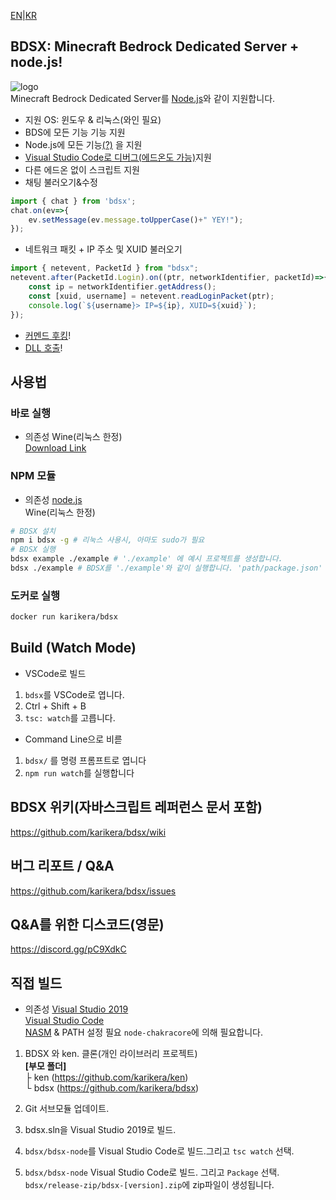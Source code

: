 [EN](README.md)|[KR](README.ko.md)
## BDSX: Minecraft Bedrock Dedicated Server + node.js!
![logo](icon.png)  
Minecraft Bedrock Dedicated Server를 [Node.js](https://nodejs.org/)와 같이 지원합니다.
* 지원 OS: 윈도우 & 리눅스(와인 필요)
* BDS에 모든 기능 기능 지원
*  Node.js에 모든 기능[(?)](https://github.com/karikera/bdsx/wiki/Available-NPM-Modules) 을 지원
* [Visual Studio Code로 디버그(에드온도 가능)](https://github.com/karikera/bdsx/wiki/Debug-with-VSCode)지원
* 다른 에드온 없이 스크립트 지원
* 채팅 불러오기&수정
```ts
import { chat } from 'bdsx';
chat.on(ev=>{
    ev.setMessage(ev.message.toUpperCase()+" YEY!");
});
```
* 네트워크 패킷 + IP 주소 및 XUID 불러오기
```ts
import { netevent, PacketId } from "bdsx";
netevent.after(PacketId.Login).on((ptr, networkIdentifier, packetId)=>{
    const ip = networkIdentifier.getAddress();
    const [xuid, username] = netevent.readLoginPacket(ptr);
    console.log(`${username}> IP=${ip}, XUID=${xuid}`);
});
```
* [커멘드 후킹](https://github.com/karikera/bdsx/wiki/Command-Hooking)!
* [DLL 호출](https://github.com/karikera/bdsx/wiki/Call-DLL-Directly)!

## 사용법
### 바로 실행
* 의존성
Wine(리눅스 한정)  
[Download Link](https://github.com/karikera/bdsx/releases/latest)

### NPM 모듈
* 의존성
[node.js](https://nodejs.org/)  
Wine(리눅스 한정)  
```sh
# BDSX 설치
npm i bdsx -g # 리눅스 사용시, 아마도 sudo가 필요
# BDSX 실행
bdsx example ./example # './example' 에 예시 프로젝트를 생성합니다.
bdsx ./example # BDSX를 './example'와 같이 실행합니다. 'path/package.json' 에 'main'을 읽습니다.
```

### 도커로 실행
```sh
docker run karikera/bdsx
```

## Build (Watch Mode)

* VSCode로 빌드
1. `bdsx`를 VSCode로 엽니다.
2. Ctrl + Shift + B
3. `tsc: watch`를 고릅니다.

* Command Line으로 비륻
1. `bdsx/` 를 명령 프롬프트로 엽니다
2. `npm run watch`를 실행합니다

## BDSX 위키(자바스크립트 레퍼런스 문서 포함)
https://github.com/karikera/bdsx/wiki

## 버그 리포트 / Q&A
https://github.com/karikera/bdsx/issues

## Q&A를 위한 디스코드(영문)
https://discord.gg/pC9XdkC

## 직접 빌드
* 의존성
[Visual Studio 2019](https://visualstudio.microsoft.com/)  
[Visual Studio Code](https://code.visualstudio.com/)  
[NASM](https://www.nasm.us/) & PATH 설정 필요 `node-chakracore`에 의해 필요합니다.  

1. BDSX 와 ken. 클론(개인 라이브러리 프로젝트)  
**[부모 폴더]**  
├ ken (https://github.com/karikera/ken)  
└ bdsx (https://github.com/karikera/bdsx)  

2. Git 서브모듈 업데이트.

3. bdsx.sln을 Visual Studio 2019로 빌드.

4. `bdsx/bdsx-node`를 Visual Studio Code로 빌드.그리고 `tsc watch` 선택.

5. `bdsx/bdsx-node` Visual Studio Code로 빌드. 그리고 `Package` 선택.  
 `bdsx/release-zip/bdsx-[version].zip`에 zip파일이 생성됩니다.
